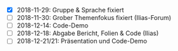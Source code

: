 - [x] 2018-11-29: Gruppe & Sprache fixiert
- [ ] 2018-11-30: Grober Themenfokus fixiert (Ilias-Forum)
- [ ] 2018-12-14: Code-Demo
- [ ] 2018-12-18: Abgabe Bericht, Folien & Code (Ilias)
- [ ] 2018-12-21/21: Präsentation und Code-Demo
